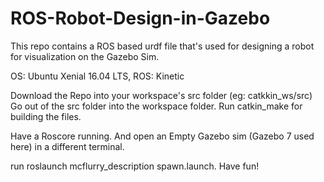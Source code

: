 # ROS-Robot-Design-in-Gazebo
This repo contains a ROS based urdf file that's used for designing a robot for visualization on the Gazebo Sim. 

OS:  Ubuntu Xenial 16.04 LTS, ROS: Kinetic

Download the Repo into your workspace's src folder (eg: catkkin_ws/src)
Go out of the src folder into the workspace folder. Run catkin_make for building the files. 

Have a Roscore running. And open an Empty Gazebo sim (Gazebo 7 used here) in a different terminal. 

run roslaunch mcflurry_description spawn.launch. Have fun!
